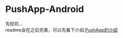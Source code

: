 # PushApp-Android
先挖坑...   
readme会在之后完善，可以先看下介绍:[PushApp的介绍](http://7u2rtn.com1.z0.glb.clouddn.com/pushapp介绍.pdf)
